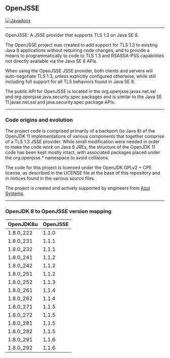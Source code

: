 OpenJSSE
----------------------------------------------
[![Javadocs](http://www.javadoc.io/badge/org.openjsse/openjsse.svg)](http://www.javadoc.io/doc/org.openjsse/openjsse)


----------------------------------------------------------------------------
OpenJSSE: A JSSE provider that supports TLS 1.3 on Java SE 8.

The OpenJSSE project was created to add support for TLS 1.3 to
existing Java 8 applications without requiring code changes, and to
provide a means to programmatically to code to TLS 1.3 and RSASSA-PSS
capabilities not directly available via the Java SE 8 APIs. 

When using the OpenJSSE JSSE provider, both clients and servers will
auto-negotiate TLS 1.3, unless explicitly configured otherwise, while
still including full support for all TLS behaviors found in Java SE 8.

The public API for OpenJSSE is located in the org.openjsse.javax.net.ssl
and org.openjsse.java.security.spec packages and is similar to the
Java SE 11 javax.net.ssl and java.security.spec package APIs. 

----
### Code origins and evolution

The project code is comprised primarily of a backport (to Java 8)
of the OpenJDK 11 implementations of various components that
together comprise of a TLS 1.3 JSSE provider. While small modification
were needed in order to make the code work on Java 8 JREs, the
structure of the OpenJDK 11 code has been kept mostly intact, with
associated packages placed under the org.openjsse.* namespace to
avoid collisions.

The code for this project is licensed under the OpenJDK GPLv2 + CPE
license, as described in the LICENSE file at the base of this repository
and in notices found in the various source files.

The project is created and actively supported by engineers from [Azul Systems](https://azul.com).


----
### OpenJDK 8 to OpenJSSE version mapping

| OpenJDK8u | OpenJSSE |
|-----------|--------------|
| 1.8.0_222 | 1.1.0        |
| 1.8.0_231 | 1.1.1        |
| 1.8.0_232 | 1.1.1        |
| 1.8.0_241 | 1.1.2        |
| 1.8.0_242 | 1.1.2        |
| 1.8.0_251 | 1.1.2        |
| 1.8.0_252 | 1.1.3        |
| 1.8.0_261 | 1.1.4        |
| 1.8.0_262 | 1.1.4        |
| 1.8.0_271 | 1.1.5        |
| 1.8.0_272 | 1.1.5        |
| 1.8.0_281 | 1.1.5        |
| 1.8.0_282 | 1.1.5        |
| 1.8.0_291 | 1.1.6        |
| 1.8.0_292 | 1.1.6        |
